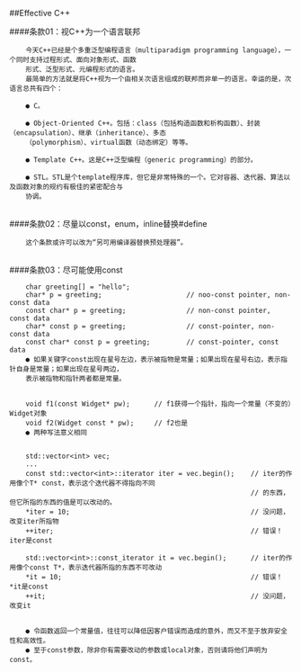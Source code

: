 ##Effective C++

####条款01：视C++为一个语言联邦

        今天C++已经是个多重泛型编程语言（multiparadigm programming language），一个同时支持过程形式、面向对象形式、函数
        形式、泛型形式、元编程形式的语言。
        最简单的方法就是将C++视为一个由相关次语言组成的联邦而非单一的语言。幸运的是，次语言总共有四个：
        
        ● C。
        
        ● Object-Oriented C++。包括：class（包括构造函数和析构函数）、封装（encapsulation）、继承（inheritance）、多态
        （polymorphism）、virtual函数（动态绑定）等等。
        
        ● Template C++。这是C++泛型编程（generic programming）的部分。
        
        ● STL。STL是个template程序库，但它是非常特殊的一个。它对容器、迭代器、算法以及函数对象的规约有极佳的紧密配合与
        协调。
        

<br>
####条款02：尽量以const，enum，inline替换#define

        这个条款或许可以改为“另可用编译器替换预处理器”。


<br>
####条款03：尽可能使用const

        char greeting[] = "hello";
        char* p = greeting;                     // noo-const pointer, non-const data
        const char* p = greeting;               // non-const pointer, const data
        char* const p = greeting;               // const-pointer, non-const data
        const char* const p = greeting;         // const-pointer, const data
        ● 如果关键字const出现在星号左边，表示被指物是常量；如果出现在星号右边，表示指针自身是常量；如果出现在星号两边，
        表示被指物和指针两者都是常量。
        
        
        void f1(const Widget* pw);      // f1获得一个指针，指向一个常量（不变的）Widget对象
        void f2(Widget const * pw);     // f2也是
        ● 两种写法意义相同
        
        
        std::vector<int> vec;
        ...
        const std::vector<int>::iterator iter = vec.begin();    // iter的作用像个T* const，表示这个迭代器不得指向不同
                                                                // 的东西，但它所指的东西的值是可以改动的。
        *iter = 10;                                             // 没问题，改变iter所指物
        ++iter;                                                 // 错误！iter是const
        
        std::vector<int>::const_iterator it = vec.begin();      // iter的作用像个const T*，表示迭代器所指的东西不可改动
        *it = 10;                                               // 错误！*it是const
        ++it;                                                   // 没问题，改变it
        
        
        ● 令函数返回一个常量值，往往可以降低因客户错误而造成的意外，而又不至于放弃安全性和高效性。
        ● 至于const参数，除非你有需要改动的参数或local对象，否则请将他们声明为const。
        
        
